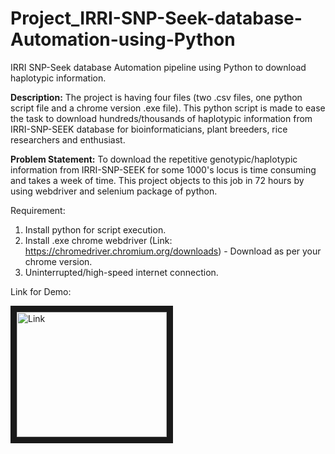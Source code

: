 # Project_IRRI-SNP-Seek-database-Automation-using-Python
IRRI SNP-Seek database Automation pipeline using Python to download haplotypic information.

**Description:** The project is having four files (two .csv files, one python script file and a chrome version .exe file). This python script is made to ease the task to download hundreds/thousands of haplotypic information from IRRI-SNP-SEEK database for bioinformaticians, plant breeders, rice researchers and enthusiast.

**Problem Statement:** To download the repetitive genotypic/haplotypic information from IRRI-SNP-SEEK for some 1000's locus is time consuming and takes a week of time. This project objects to this job in 72 hours by using webdriver and selenium package of python.

Requirement: 
1. Install python for script execution.
2. Install .exe chrome webdriver (Link: https://chromedriver.chromium.org/downloads) - Download as per your chrome version.
3. Uninterrupted/high-speed internet connection.

Link for Demo:

<a href="https://www.youtube.com/watch?v=R43Q8ofMBZI" target="_blank"><img src="http://img.youtube.com/vi/R43Q8ofMBZI/0.jpg" 
alt="Link " width="240" height="200" border="10" /></a>
